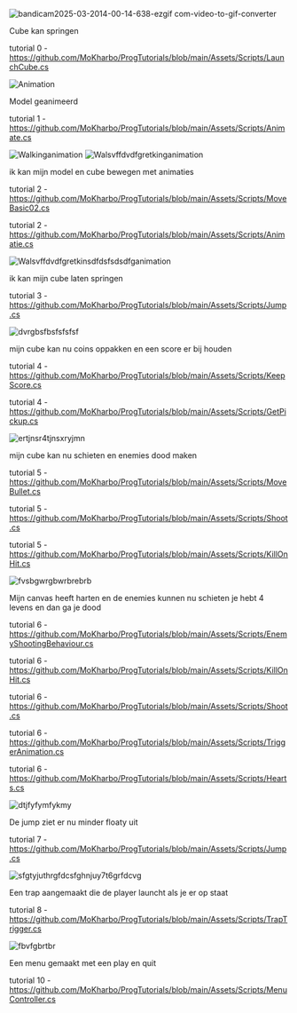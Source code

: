 ![bandicam2025-03-2014-00-14-638-ezgif com-video-to-gif-converter](https://github.com/user-attachments/assets/6f80913b-ee4e-4dda-b02e-4446637afcd3)

Cube kan springen

tutorial 0 -https://github.com/MoKharbo/ProgTutorials/blob/main/Assets/Scripts/LaunchCube.cs

![Animation](https://github.com/user-attachments/assets/1bcaa461-2051-4445-a667-23648fcd5b36)

Model geanimeerd

tutorial 1 -https://github.com/MoKharbo/ProgTutorials/blob/main/Assets/Scripts/Animate.cs

![Walkinganimation](https://github.com/user-attachments/assets/e399c5b0-0839-45a4-a2b6-7020c4e0ddeb)
![Walsvffdvdfgretkinganimation](https://github.com/user-attachments/assets/528a8db9-6349-466b-b626-38d10a5f6717)

ik kan mijn model en cube bewegen met animaties

tutorial 2 -https://github.com/MoKharbo/ProgTutorials/blob/main/Assets/Scripts/MoveBasic02.cs         
            
tutorial 2 -https://github.com/MoKharbo/ProgTutorials/blob/main/Assets/Scripts/Animatie.cs

![Walsvffdvdfgretkinsdfdsfsdsdfganimation](https://github.com/user-attachments/assets/f2085a20-b008-4c0f-b885-b9d8eeb36854)

ik kan mijn cube laten springen

tutorial 3 -https://github.com/MoKharbo/ProgTutorials/blob/main/Assets/Scripts/Jump.cs

![dvrgbsfbsfsfsfsf](https://github.com/user-attachments/assets/96c0659c-e3c7-45f7-892a-ae49cb4d3215)

mijn cube kan nu coins oppakken en een score er bij houden

tutorial 4 -https://github.com/MoKharbo/ProgTutorials/blob/main/Assets/Scripts/KeepScore.cs

tutorial 4 -https://github.com/MoKharbo/ProgTutorials/blob/main/Assets/Scripts/GetPickup.cs

![ertjnsr4tjnsxryjmn](https://github.com/user-attachments/assets/927786ac-2280-4410-b408-cee9a12160d9)

mijn cube kan nu schieten en enemies dood maken

tutorial 5 -https://github.com/MoKharbo/ProgTutorials/blob/main/Assets/Scripts/MoveBullet.cs

tutorial 5 -https://github.com/MoKharbo/ProgTutorials/blob/main/Assets/Scripts/Shoot.cs

tutorial 5 -https://github.com/MoKharbo/ProgTutorials/blob/main/Assets/Scripts/KillOnHit.cs

![fvsbgwrgbwrbrebrb](https://github.com/user-attachments/assets/0014fe08-e957-4ad9-bb2b-464b6f8ef251)

Mijn canvas heeft harten en de enemies kunnen nu schieten je hebt 4 levens en dan ga je dood

tutorial 6 -https://github.com/MoKharbo/ProgTutorials/blob/main/Assets/Scripts/EnemyShootingBehaviour.cs

tutorial 6 -https://github.com/MoKharbo/ProgTutorials/blob/main/Assets/Scripts/KillOnHit.cs

tutorial 6 -https://github.com/MoKharbo/ProgTutorials/blob/main/Assets/Scripts/Shoot.cs

tutorial 6 -https://github.com/MoKharbo/ProgTutorials/blob/main/Assets/Scripts/TriggerAnimation.cs

tutorial 6 -https://github.com/MoKharbo/ProgTutorials/blob/main/Assets/Scripts/Hearts.cs

![dtjfyfymfykmy](https://github.com/user-attachments/assets/07ea636f-6a46-4bc0-822e-57862d0558e3)

De jump ziet er nu minder floaty uit

tutorial 7 -https://github.com/MoKharbo/ProgTutorials/blob/main/Assets/Scripts/Jump.cs

![sfgtyjuthrgfdcsfghnjuy7t6grfdcvg](https://github.com/user-attachments/assets/9b33369d-8b9e-4d4a-beae-4681e811beb8)

Een trap aangemaakt die de player launcht als je er op staat

tutorial 8 -https://github.com/MoKharbo/ProgTutorials/blob/main/Assets/Scripts/TrapTrigger.cs

![fbvfgbrtbr](https://github.com/user-attachments/assets/cda0c1e9-2140-4364-ad7f-4a8da6ef77e1)

Een menu gemaakt met een play en quit

tutorial 10 -https://github.com/MoKharbo/ProgTutorials/blob/main/Assets/Scripts/MenuController.cs

